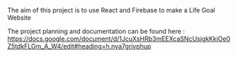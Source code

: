 The aim of this project is to use React and Firebase to make a Life Goal Website

The project planning and documentation can be found here : https://docs.google.com/document/d/1JcuXsHRb3mEEXcaSNcUsjgkKkjOe0Z5tdkFLGm_A_W4/edit#heading=h.nya7grivphup